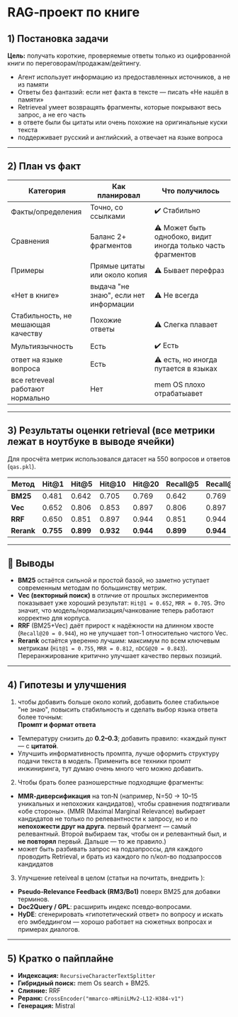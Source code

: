 # RAG‑проект по книге 

## 1) Постановка задачи 
**Цель:** получать короткие, проверяемые ответы только из оцифрованной книги по переговорам/продажам/дейтингу.
- Агент использует информацию из предоставленных источников, а не из памяти
- Ответы без фантазий: если нет факта в тексте — писать «Не нашёл в памяти»
- Retrieveal умеет возвращять фрагменты, которые покрывают весь запрос, а не его часть
- в ответе были бы цитаты или очень похожие на оригинальные куски текста
- поддерживает русский и английский, а отвечает на языке вопроса

---

## 2) План vs факт 
| Категория | Как планировал | Что получилось |
|---|---|---|
| Факты/определения | Точно, со ссылками | ✔️ Стабильно | 
| Сравнения | Баланс 2+ фрагментов | ⚠️ Может быть однобоко, видит иногда только часть фрагментов | 
| Примеры| Прямые цитаты или около копия | ⚠️ Бывает перефраз | 
| «Нет в книге» | выдача "не знаю", если нет информации | ⚠️ Не всегда | 
| Стабильность, не мешающая качеству | Похожие ответы | ⚠️ Слегка плавает | 
|Мультиязычность| Есть| ✔️ Есть|
|ответ на языке вопроса| Есть| ⚠️ есть, но иногда путается в языках|
|все retreveal работают нормально| Нет| mem OS плохо отрабатыавет|

---

## 3) Результаты оценки retrieval (все метрики лежат в ноутбуке в выводе ячейки)
Для просчёта метрик использовался датасет на 550 вопросов и ответов (`qas.pkl`).

| Метод   | Hit@1 | Hit@5 | Hit@10 | Hit@20 | Recall@5 | Recall@20 | MRR   | nDCG@5 | nDCG@20 |
|---------|-------|-------|--------|--------|----------|-----------|-------|--------|---------|
| **BM25**   | 0.481 | 0.642 | 0.705  | 0.769  | 0.642    | 0.769     | 0.557 | 0.569  | 0.605   |
| **Vec**    | 0.652 | 0.806 | 0.853  | 0.897  | 0.806    | 0.897     | 0.705 | 0.722  | 0.748   |
| **RRF**    | 0.650 | 0.851 | 0.897  | 0.944  | 0.851    | 0.944     | 0.737 | 0.759  | 0.786   |
| **Rerank** | **0.755** | **0.899** | **0.932** | **0.944** | **0.899** | **0.944** | **0.812** | **0.829** | **0.843** |

---

## 📝 Выводы
- **BM25** остаётся сильной и простой базой, но заметно уступает современным методам по большинству метрик.  
- **Vec (векторный поиск)** в отличие от прошлых экспериментов показывает уже хороший результат: `Hit@1 = 0.652`, `MRR = 0.705`. Это значит, что модель/нормализация/чанкование теперь работают корректно для корпуса.  
- **RRF** (BM25+Vec) даёт прирост к надёжности на длинном хвосте (`Recall@20 = 0.944`), но не улучшает топ-1 относительно чистого Vec.  
- **Rerank** остаётся уверенно лучшим: максимум по всем ключевым метрикам (`Hit@1 = 0.755`, `MRR = 0.812`, `nDCG@20 = 0.843`). Переранжирование критично улучшает качество первых позиций.  

---

## 4) Гипотезы и улучшения

1) чтобы добавить больше около копий, добавить более стабильное "не знаю", повысить стабильность и сделать выбор языка ответа более точным:  
**Промпт и формат ответа** 
- Температуру снизить до **0.2–0.3**; добавить правило: «каждый пункт — с **цитатой**.  
- Улучшить информативность промпта, лучше оформить структуру подачи текста в модель. Применить все техники промпт
инжиниринга, тут думаю очень много чего можно добавить. 

2) Чтобы брать более разношерстные подходящие фрагменты:
- **MMR‑диверсификация** на топ‑N (например, N=50 -> 10–15 уникальных и непохожих кандидатов), чтобы сравнения подтягивали «обе стороны». (MMR (Maximal Marginal Relevance) выбирает кандидатов не только по релевантности к запросу, но и по **непохожести друг на друга**.  первый фрагмент — самый релевантный. Второй выбираем так, чтобы он и релевантный был, и **не повторял** первый. Дальше — то же правило.)
- может быть разбивать запрос на подзапроссы, для каждого проводить Retrieval, и брать из каждого по n/кол-во подзапроссов кандидатов

3) Улучшение reteiveal в целом (статьи на почитать, внедрить ):
- **Pseudo‑Relevance Feedback (RM3/Bo1)** поверх BM25 для добавки терминов.
- **Doc2Query / GPL**: расширить индекс псевдо‑вопросами.
- **HyDE**: сгенерировать «гипотетический ответ» по вопросу и искать его эмбеддингом — хорошо работает на сюжетных вопросах и примерах диалогов.


---

## 5) Кратко о пайплайне 
- **Индексация:** `RecursiveCharacterTextSplitter` 
- **Гибридный поиск:** mem Os search + BM25.
- **Слияние:** RRF 
- **Реранк:** `CrossEncoder("mmarco-mMiniLMv2-L12-H384-v1")` 
- **Генерация:** Mistral 
